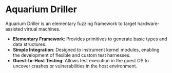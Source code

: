 # Aquarium Driller
Aquarium Driller is an elementary fuzzing framework to target hardware-assisted virtual machines.

- **Elementary Framework**: Provides primitives to generate basic types and data structures.
- **Simple Integration**: Designed to instrument kernel modules, enabling the development of flexible and custom test harnesses.
- **Guest-to-Host Testing**: Allows test execution in the guest OS to uncover crashes or vulnerabilities in the host environment.

